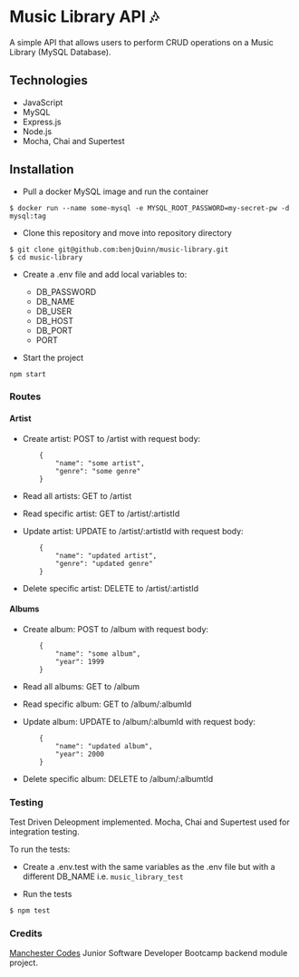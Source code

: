 # Music Library API :notes:

A simple API that allows users to perform CRUD operations on a Music Library (MySQL Database).

## Technologies

- JavaScript
- MySQL
- Express.js
- Node.js
- Mocha, Chai and Supertest

## Installation

- Pull a docker MySQL image and run the container

```
$ docker run --name some-mysql -e MYSQL_ROOT_PASSWORD=my-secret-pw -d mysql:tag
```

- Clone this repository and move into repository directory

```
$ git clone git@github.com:benjQuinn/music-library.git
$ cd music-library
```

- Create a .env file and add local variables to:

  - DB_PASSWORD
  - DB_NAME
  - DB_USER
  - DB_HOST
  - DB_PORT
  - PORT

- Start the project

```
npm start
```

### Routes

#### Artist

- Create artist: POST to /artist with request body:
  ```
      {
          "name": "some artist",
          "genre": "some genre"
      }
  ```
- Read all artists: GET to /artist
- Read specific artist: GET to /artist/:artistId
- Update artist: UPDATE to /artist/:artistId with request body:

  ```
      {
          "name": "updated artist",
          "genre": "updated genre"
      }

  ```

- Delete specific artist: DELETE to /artist/:artistId

#### Albums

- Create album: POST to /album with request body:
  ```
      {
          "name": "some album",
          "year": 1999
      }
  ```
- Read all albums: GET to /album
- Read specific album: GET to /album/:albumId
- Update album: UPDATE to /album/:albumId with request body:

  ```
      {
          "name": "updated album",
          "year": 2000
      }

  ```

- Delete specific album: DELETE to /album/:albumtId

### Testing

Test Driven Deleopment implemented. Mocha, Chai and Supertest used for integration testing.

To run the tests:

- Create a .env.test with the same variables as the .env file but with a different DB_NAME i.e. `music_library_test`

- Run the tests

```
$ npm test
```

### Credits

[Manchester Codes](https://github.com/MCRcodes) Junior Software Developer Bootcamp backend module project.
